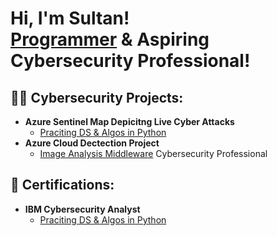 <h1>Hi, I'm Sultan! <br/><a href="https://github.com/onlysully">Programmer</a> & Aspiring Cybersecurity Professional!</a>
<h2>👨‍💻 Cybersecurity Projects:</h2>

- <b>Azure Sentinel Map Depicitng Live Cyber Attacks</b>
  - [Praciting DS & Algos in Python](https://github.com/joshmadakor1/Algorithms-Practice)
- <b>Azure Cloud Dectection Project</b>
  - [Image Analysis Middleware](https://github.com/joshmadakor1/4chan-Image-Analysis-Middleware-C964)
Cybersecurity Professional</a>
<h2>📄 Certifications:</h2>

- <b>IBM Cybersecurity Analyst</b>
  - [Praciting DS & Algos in Python](https://github.com/joshmadakor1/Algorithms-Practice)
  

